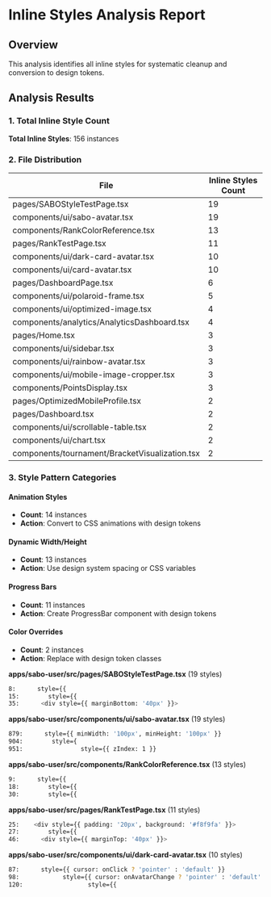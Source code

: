 # Inline Styles Analysis Report

## Overview
This analysis identifies all inline styles for systematic cleanup and conversion to design tokens.

## Analysis Results

### 1. Total Inline Style Count
**Total Inline Styles**: 156 instances
### 2. File Distribution
| File | Inline Styles Count |
|------|-------------------|
| pages/SABOStyleTestPage.tsx | 19 |
| components/ui/sabo-avatar.tsx | 19 |
| components/RankColorReference.tsx | 13 |
| pages/RankTestPage.tsx | 11 |
| components/ui/dark-card-avatar.tsx | 10 |
| components/ui/card-avatar.tsx | 10 |
| pages/DashboardPage.tsx | 6 |
| components/ui/polaroid-frame.tsx | 5 |
| components/ui/optimized-image.tsx | 4 |
| components/analytics/AnalyticsDashboard.tsx | 4 |
| pages/Home.tsx | 3 |
| components/ui/sidebar.tsx | 3 |
| components/ui/rainbow-avatar.tsx | 3 |
| components/ui/mobile-image-cropper.tsx | 3 |
| components/PointsDisplay.tsx | 3 |
| pages/OptimizedMobileProfile.tsx | 2 |
| pages/Dashboard.tsx | 2 |
| components/ui/scrollable-table.tsx | 2 |
| components/ui/chart.tsx | 2 |
| components/tournament/BracketVisualization.tsx | 2 |

### 3. Style Pattern Categories
#### Animation Styles
- **Count**: 14 instances
- **Action**: Convert to CSS animations with design tokens

#### Dynamic Width/Height
- **Count**: 13 instances
- **Action**: Use design system spacing or CSS variables

#### Progress Bars
- **Count**: 11 instances
- **Action**: Create ProgressBar component with design tokens

#### Color Overrides
- **Count**: 2 instances
- **Action**: Replace with design token classes

**apps/sabo-user/src/pages/SABOStyleTestPage.tsx** (19 styles)
```bash
8:      style={{
15:        style={{
35:      <div style={{ marginBottom: '40px' }}>
```

**apps/sabo-user/src/components/ui/sabo-avatar.tsx** (19 styles)
```bash
879:      style={{ minWidth: '100px', minHeight: '100px' }}
904:        style={
951:                style={{ zIndex: 1 }}
```

**apps/sabo-user/src/components/RankColorReference.tsx** (13 styles)
```bash
9:      style={{
18:        style={{
30:        style={{
```

**apps/sabo-user/src/pages/RankTestPage.tsx** (11 styles)
```bash
25:    <div style={{ padding: '20px', background: '#f8f9fa' }}>
27:        style={{
46:      <div style={{ marginTop: '40px' }}>
```

**apps/sabo-user/src/components/ui/dark-card-avatar.tsx** (10 styles)
```bash
87:      style={{ cursor: onClick ? 'pointer' : 'default' }}
98:            style={{ cursor: onAvatarChange ? 'pointer' : 'default' }}
120:                  style={{
```

